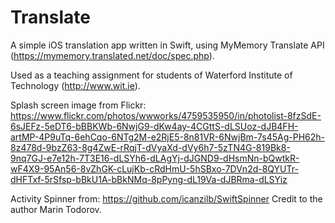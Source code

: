 # Translate
A simple iOS translation app written in Swift, using MyMemory Translate API (https://mymemory.translated.net/doc/spec.php).

Used as a teaching assignment for students of Waterford Institute of Technology (http://www.wit.ie).

Splash screen image from Flickr: https://www.flickr.com/photos/wwworks/4759535950/in/photolist-8fzSdE-6sJEFz-5eDT6-bBBKWb-6NwjG9-dKw4ay-4CGttS-dLSUoz-dJB4FH-artMP-4P9uTq-6ehCqo-6NTg2M-e2RjE5-8n81VR-6NwjBm-7s45Ag-PH62h-8z478d-9bzZ63-8g4ZwE-rRqjT-dVyaXd-dVy6h7-5zTN4G-819Bk8-9nq7GJ-e7e12h-7T3E16-dLSYh6-dLAgYj-dJGND9-dHsmNn-bQwtkR-wF4X9-95An56-8vZhGK-cLujKb-cRdHmU-5hSBxo-7DVn2d-8QYUTr-dHFTxf-5rSfsp-bBkU1A-bBkNMq-8pPyng-dL19Va-dJBRma-dLSYiz

Activity Spinner from: https://github.com/icanzilb/SwiftSpinner
Credit to the author Marin Todorov.
